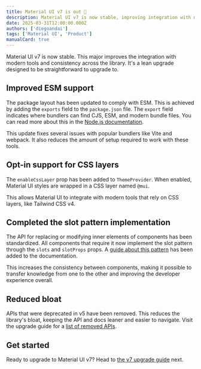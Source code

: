 ```yaml
---
title: Material UI v7 is out 🚀
description: Material UI v7 is now stable, improving integration with modern tools and consistency across the library.
date: 2025-03-31T12:00:00.000Z
authors: ['diegoandai']
tags: ['Material UI', 'Product']
manualCard: true
---
```


Material UI v7 is now stable.
This major improves the integration with modern tools and consistency across the library.
It's a lean upgrade designed to be straightforward to upgrade to.

## Improved ESM support

The package layout has been updated to comply with ESM.
This is achieved by adding the `exports` field to the `package.json` file.
The `export` field indicates where bundlers can find CJS, ESM, and modern bundle files.
You can read more about this in the [Node.js documentation](https://nodejs.org/api/packages.html#packages_exports).

This update fixes several issues with popular bundlers like Vite and webpack.
It also reduces the amount of setup required to work with these tools.

## Opt-in support for CSS layers

The `enableCssLayer` prop has been added to `ThemeProvider`.
When enabled, Material UI styles are wrapped in a CSS layer named `@mui`.

This allows Material UI to integrate with modern tools that rely on CSS layers, like Tailwind CSS v4.

## Completed the slot pattern implementation

The API for replacing or modifying inner elements of components has been standardized.
All components that require it now implement the slot pattern through the `slots` and `slotProps` props.
A [guide about this pattern](/material-ui/customization/overriding-component-structure/) has been added to the documentation.

This increases the consistency between components, making it possible to transfer knowledge from one to the other and improving the developer experience overall.

## Reduced bloat

APIs that were deprecated in v5 have been removed.
This reduces the library's bloat, keeping the API and docs leaner and easier to navigate.
Visit the upgrade guide for a [list of removed APIs](/material-ui/migration/upgrade-to-v7/#deprecated-apis-removed).

## Get started

Ready to upgrade to Material UI v7?
Head to [the v7 upgrade guide](/material-ui/migration/upgrade-to-v7/) next.
